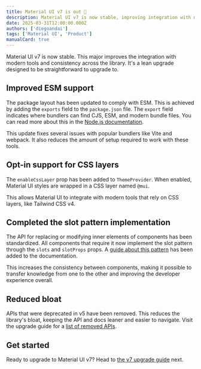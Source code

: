 ```yaml
---
title: Material UI v7 is out 🚀
description: Material UI v7 is now stable, improving integration with modern tools and consistency across the library.
date: 2025-03-31T12:00:00.000Z
authors: ['diegoandai']
tags: ['Material UI', 'Product']
manualCard: true
---
```


Material UI v7 is now stable.
This major improves the integration with modern tools and consistency across the library.
It's a lean upgrade designed to be straightforward to upgrade to.

## Improved ESM support

The package layout has been updated to comply with ESM.
This is achieved by adding the `exports` field to the `package.json` file.
The `export` field indicates where bundlers can find CJS, ESM, and modern bundle files.
You can read more about this in the [Node.js documentation](https://nodejs.org/api/packages.html#packages_exports).

This update fixes several issues with popular bundlers like Vite and webpack.
It also reduces the amount of setup required to work with these tools.

## Opt-in support for CSS layers

The `enableCssLayer` prop has been added to `ThemeProvider`.
When enabled, Material UI styles are wrapped in a CSS layer named `@mui`.

This allows Material UI to integrate with modern tools that rely on CSS layers, like Tailwind CSS v4.

## Completed the slot pattern implementation

The API for replacing or modifying inner elements of components has been standardized.
All components that require it now implement the slot pattern through the `slots` and `slotProps` props.
A [guide about this pattern](/material-ui/customization/overriding-component-structure/) has been added to the documentation.

This increases the consistency between components, making it possible to transfer knowledge from one to the other and improving the developer experience overall.

## Reduced bloat

APIs that were deprecated in v5 have been removed.
This reduces the library's bloat, keeping the API and docs leaner and easier to navigate.
Visit the upgrade guide for a [list of removed APIs](/material-ui/migration/upgrade-to-v7/#deprecated-apis-removed).

## Get started

Ready to upgrade to Material UI v7?
Head to [the v7 upgrade guide](/material-ui/migration/upgrade-to-v7/) next.
